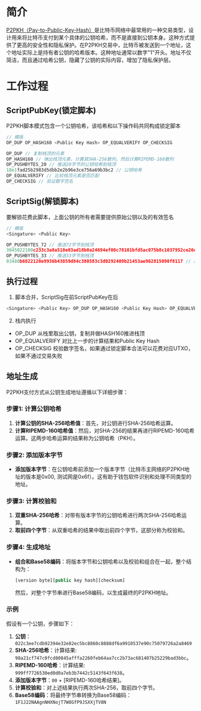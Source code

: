# 简介

[P2PKH（Pay-to-Public-Key-Hash）](../wallet/address.js#L42)是比特币网络中最常用的一种交易类型，设计用来将比特币支付到某个具体的公钥哈希，而不是直接到公钥本身。这种方式提供了更高的安全性和隐私保护。在P2PKH交易中，比特币被发送到一个地址，这个地址实际上是持有者公钥的哈希版本。这种地址通常以数字"1"开头。地址不仅简洁，而且通过哈希公钥，隐藏了公钥的实际内容，增加了隐私保护层。

# 工作过程

## ScriptPubKey(锁定脚本)

P2PKH脚本模式包含一个公钥哈希，该哈希和以下操作码共同构成锁定脚本

```js
// 模版
OP_DUP OP_HASH160 <Public Key Hash> OP_EQUALVERIFY OP_CHECKSIG

OP_DUP // 复制栈顶的元素
OP_HASH160 // 弹出栈顶元素，计算其SHA-256散列，然后计算RIPEMD-160散列
OP_PUSHBYTES_20 // 推送20字节的公钥哈希到栈顶
18e1fad25b2983d5dbb2e2b96e3ce756a69b3bc2 // 公钥哈希
OP_EQUALVERIFY // 比较栈顶元素是否匹配
OP_CHECKSIG // 验证数字签名

```

## ScriptSig(解锁脚本)

要解锁花费此脚本，上面公钥的所有者需要提供原始公钥以及的有效签名

```js
// 模版
<Singature> <Public Key>

OP_PUSHBYTES_72 // 推送72字节到栈顶
3045022100c233c3a8a510e03ad18b0a24694ef00c78101bfd5ac075b8c1037952ce26e91e02205aa5f8f88f29bb4ad5808ebc12abfd26bd791256f367b04c6d955f01f28a772401 // 签名数据
OP_PUSHBYTES_33 // 推送33字节到栈顶
03480b6822120e9936b43859d84c380583c3d0292409b21453ae962815090f8117 // 压缩公钥
```

## 执行过程

1. 脚本合并，ScriptSig在前ScriptPubKey在后

```js
<Singature> <Public Key> OP_DUP OP_HASH160 <Public Key Hash> OP_EQUALVERIFY OP_CHECKSIG
```

2. 栈内执行

- OP_DUP 从栈里取出公钥，复制并做HASH160推进栈顶
- OP_EQUALVERIFY 对比上一步的计算结果和Public Key Hash
- OP_CHECKSIG 校验数字签名，如果通过锁定脚本合法可以花费对应UTXO，如果不通过交易失败

## 地址生成

P2PKH支付方式从公钥生成地址遵循以下详细步骤：

### 步骤1: 计算公钥哈希

1. **计算公钥的SHA-256哈希值**：首先，对公钥进行SHA-256哈希运算。
2. **计算RIPEMD-160哈希值**：然后，对SHA-256的结果再进行RIPEMD-160哈希运算。这两步哈希运算的结果称为公钥哈希（PKH）。

### 步骤2: 添加版本字节

- **添加版本字节**：在公钥哈希前添加一个版本字节（比特币主网络的P2PKH地址的版本是0x00, 测试网是0x6f）。这有助于钱包软件识别和处理不同类型的地址。

### 步骤3: 计算校验和

1. **双重SHA-256哈希**：对带有版本字节的公钥哈希进行两次SHA-256哈希运算。
2. **取前四个字节**：从双重哈希的结果中取出前四个字节，这部分称为校验和。

### 步骤4: 生成地址

- **组合和Base58编码**：将版本字节和公钥哈希以及校验和组合在一起，整个结构为：
  ```js
  [version byte][public key hash][checksum]
  ```
  然后，对整个字节串进行Base58编码，以生成最终的P2PKH地址。

### 示例

假设有一个公钥，步骤如下：

1. **公钥**： `022c3ee7cdb92394e32e82ec5bc8860c8888df6a9910537e90c75079726a2a8469`
2. **SHA-256哈希**：计算结果: `98a21cf747c0fcd80845afffa2260feb64aa7cc2b73ac681407b25229bad3bbc`。
3. **RIPEMD-160哈希**：计算结果: `999ff7726530ed0d0a7eb3b7442c5143f643f638`。
4. **添加版本字节**：`00` + [RIPEMD-160哈希结果]。
5. **计算校验和**：对上述结果执行两次SHA-256，取前四个字节。
6. **Base58编码**：将最终字节串转换为Base58编码：`1F1J22NAAgnNHXNojT7W8GfP9JSXXjTV8N`
